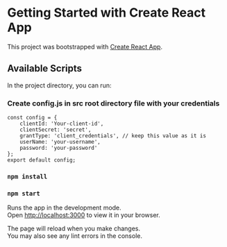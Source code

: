 # Getting Started with Create React App

This project was bootstrapped with [Create React App](https://github.com/facebook/create-react-app).

## Available Scripts

In the project directory, you can run:

### Create config.js in src root directory file with your credentials

```
const config = {
    clientId: 'Your-client-id',
    clientSecret: 'secret',
    grantType: 'client_credentials', // keep this value as it is
    userName: 'your-username',
    password: 'your-password'
};
export default config;
```


### `npm install`
### `npm start`

Runs the app in the development mode.\
Open [http://localhost:3000](http://localhost:3000) to view it in your browser.

The page will reload when you make changes.\
You may also see any lint errors in the console.


